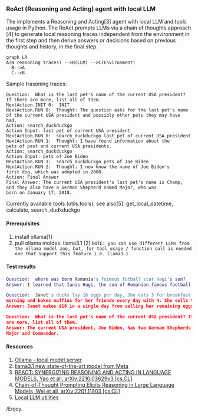 ### ReAct (Reasoning and Acting) agent with local LLM

The implements a Reasoning and Acting[3] agent with local LLM and tools usage in Python. The ReAct prompts LLMs via a chain of thoughts approach [4] to generate local reasoning traces independent from the environment in the first step and then derive answers or decisions based on previous thoughts and history, in the final step.

```mermaid
graph LR
A(N reasoning traces) -->B(LLM) -->C(Environment)
  B-->A
  C-->B

```
Sample trasoning traces:
```code
Question:  What is the last pet's name of the current USA president? If there are more, list all of them.
NextAction.INIT 0:  INIT
NextAction.RUN 0:  Thought: The question asks for the last pet's name of the current USA president and possibly other pets they may have had.
Action: search_duckduckgo
Action Input: last pet of current USA president
NextAction.RUN 0:  search_duckduckgo last pet of current USA president
NextAction.RUN 1:  Thought: I have found information about the 
pets of past and current USA presidents.
Action: search_duckduckgo
Action Input: pets of Joe Biden
NextAction.RUN 1:  search_duckduckgo pets of Joe Biden
NextAction.RUN 2:  Thought: I now know the name of Joe Biden's 
first dog, which was adopted in 2008.
Action: Final Answer
Final Answer: The current USA president's last pet's name is Champ, and they also have a German Shepherd named Major, who was 
born on January 17, 2018.
```


Currently available tools (utils.tools), see also[5]:  get_local_datetime, calculate, search_dudkduckgo

#### Prerequisites

1. install ollama[1]
2. pull ollama moldes: llama3.1 [2]
```NOTE: you can use different LLMs from the ollama model zoo, but, for tool usage / function call is needed one that support this feature i.e. llama3.1```

#### Test results

```lua
Question:  where was born Romania's faimous fotball star Hagi's son?
Answer: I learned that Ianis Hagi, the son of Romanian famous football star Gheorghe Hagi, was born on October 22, 1998, in Istanbul, Turkey.

Question:  Janet's ducks lay 16 eggs per day, She eats 3 for breakfast averry 
morning and bakes muffins for her friends every day with 4. She sells the reminder for 2$ per egg. How much money does she make in a single day?
Answer: Janet makes $18 in a single day from selling her remaining eggs after eating and baking some.

Question:  What is the last pet's name of the current USA president? If there 
are more, list all of them.
Answer: The current USA president, Joe Biden, has two German Shepherds as pets, named 
Major and Commander.
```

#### Resources
1. [Ollama - local model server](https://ollama.com/)
2. [llama3.1 new state-of-the-art model from Meta](https://ollama.com/library/llama3.1)
3. [REACT: SYNERGIZING REASONING AND ACTING IN LANGUAGE MODELS, Yao et all, arXiv:2210.03629v3 [cs.CL]](
https://doi.org/10.48550/arXiv.2210.03629)
4. [Chain-of-Thought Prompting Elicits Reasoning in Large Language Models, Wei et all, arXiv:2201.11903 [cs.CL]](https://arxiv.org/abs/2201.11903)
5. [Local LLM utilities](https://github.com/fvilmos/local_llm_utilities)


/Enjoy.

